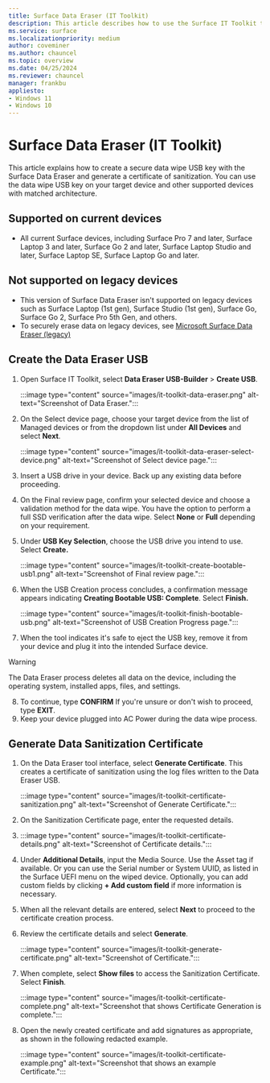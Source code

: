 ```yaml
---
title: Surface Data Eraser (IT Toolkit)
description: This article describes how to use the Surface IT Toolkit to securely erase data and generate a certificate of sanitization.
ms.service: surface
ms.localizationpriority: medium
author: coveminer
ms.author: chauncel
ms.topic: overview
ms.date: 04/25/2024
ms.reviewer: chauncel
manager: frankbu
appliesto:
- Windows 11
- Windows 10
---
```


# Surface Data Eraser (IT Toolkit)

This article explains how to create a secure data wipe USB key with the Surface Data Eraser and generate a certificate of sanitization. You can use the data wipe USB key on your target device and other supported devices with matched architecture.

## Supported on current devices

- All current Surface devices, including Surface Pro 7 and later, Surface Laptop 3 and later, Surface Go 2 and later, Surface Laptop Studio and later, Surface Laptop SE, Surface Laptop Go and later. 

## Not supported on legacy devices

- This version of Surface Data Eraser isn't supported on legacy devices such as Surface Laptop (1st gen), Surface Studio (1st gen), Surface Go, Surface Go 2, Surface Pro 5th Gen, and others. 
- To securely erase data on legacy devices, see [Microsoft Surface Data Eraser (legacy)](microsoft-surface-data-eraser.md)


## Create the Data Eraser USB

1. Open Surface IT Toolkit, select **Data Eraser USB-Builder** > **Create USB**.

    :::image type="content" source="images/it-toolkit-data-eraser.png" alt-text="Screenshot of Data Eraser.":::

2. On the Select device page, choose your target device from the list of Managed devices or from the dropdown list under **All Devices** and select **Next**.

    :::image type="content" source="images/it-toolkit-data-eraser-select-device.png" alt-text="Screenshot of Select device page.":::

3. Insert a USB drive in your device. Back up any existing data before proceeding.

4. On the Final review page, confirm your selected device and choose a validation method for the data wipe. You have the option to perform a full SSD verification after the data wipe. Select **None** or **Full** depending on your requirement.

5. Under **USB Key Selection**, choose the USB drive you intend to use. Select **Create.**

    :::image type="content" source="images/it-toolkit-create-bootable-usb1.png" alt-text="Screenshot of Final review page.":::

6. When the USB Creation process concludes, a confirmation message appears indicating **Creating Bootable USB: Complete**. Select **Finish.**

   :::image type="content" source="images/it-toolkit-finish-bootable-usb.png" alt-text="Screenshot of USB Creation Progress page.":::

7. When the tool indicates it's safe to eject the USB key, remove it from your device and plug it into the intended Surface device.

> [!WARNING]
> The Data Eraser process deletes all data on the device, including the operating system, installed apps, files, and settings.

8. To continue, type **CONFIRM** If you're unsure or don't wish to proceed, type **EXIT**.
9. Keep your device plugged into AC Power during the data wipe process.

## Generate Data Sanitization Certificate

1. On the Data Eraser tool interface, select **Generate Certificate**. This creates a certificate of sanitization using the log files written to the Data Eraser USB.

   :::image type="content" source="images/it-toolkit-certificate-sanitization.png" alt-text="Screenshot of Generate Certificate.":::

2. On the Sanitization Certificate page, enter the requested details.
3.
   :::image type="content" source="images/it-toolkit-certificate-details.png" alt-text="Screenshot of Certificate details.":::

4. Under **Additional Details**, input the Media Source. Use the Asset tag if available. Or you can use the Serial number or System UUID, as listed in the Surface UEFI menu on the wiped device. Optionally, you can add custom fields by clicking **+ Add custom field** if more information is necessary.
5. When all the relevant details are entered, select **Next** to proceed to the certificate creation process.
6. Review the certificate details and select **Generate**.

   :::image type="content" source="images/it-toolkit-generate-certificate.png" alt-text="Screenshot of  Certificate.":::

7. When complete, select **Show files** to access the Sanitization Certificate. Select **Finish**.

    :::image type="content" source="images/it-toolkit-certificate-complete.png" alt-text="Screenshot that shows Certificate Generation is complete.":::

8. Open the newly created certificate and add signatures as appropriate, as shown in the following redacted example.

    :::image type="content" source="images/it-toolkit-certificate-example.png" alt-text="Screenshot that shows an example Certificate.":::
